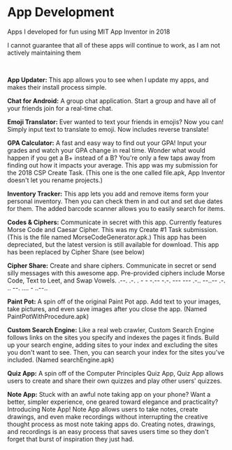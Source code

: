 # App Development
Apps I developed for fun using MIT App Inventor in 2018

I cannot guarantee that all of these apps will continue to work, as I am not actively maintaining them

<br>

**App Updater:** This app allows you to see when I update my apps, and makes their install process simple.
 
**Chat for Android:** A group chat application. Start a group and have all of your friends join for a real-time chat.

**Emoji Translator:** Ever wanted to text your friends in emojis? Now you can! Simply input text to translate to emoji. Now includes reverse translate!

**GPA Calculator:** A fast and easy way to find out your GPA! Input your grades and watch your GPA change in real time. Wonder what would happen if you get a B+ instead of a B? You're only a few taps away from finding out how it impacts your average. This app was my submission for the 2018 CSP Create Task. (This one is the one called file.apk, App Inventor doesn't let you rename projects.)

**Inventory Tracker:** This app lets you add and remove items form your personal inventory. Then you can check them in and out and set due dates for them. The added barcode scanner allows you to easily search for items.

**Codes & Ciphers:** Communicate in secret with this app. Currently features Morse Code and Caesar Cipher. This was my Create #1 Task submission. (This is the file named MorseCodeGenerator.apk.) This app has been depreciated, but the latest version is still available for download. This app has been replaced by Cipher Share (see below)

**Cipher Share:** Create and share ciphers. Communicate in secret or send silly messages with this awesome app. Pre-provided ciphers include Morse Code, Text to Leet, and Swap Vowels.    .--. .-. . - - -.--  -.-. --- --- .-.. --..--  .-. .. --. .... - ..--..

**Paint Pot:** A spin off of the original Paint Pot app. Add text to your images, take pictures, and even save images after you close the app. (Named PaintPotWithProcedure.apk)

**Custom Search Engine:** Like a real web crawler, Custom Search Engine follows links on the sites you specify and indexes the pages it finds. Build up your search engine, adding sites to your index and excluding the sites you don't want to see. Then, you can search your index for the sites you've included. (Named searchEngine.apk)

**Quiz App:** A spin off of the Computer Principles Quiz App, Quiz App allows users to create and share their own quizzes and play other users' quizzes.

**Note App:** Stuck with an awful note taking app on your phone? Want a better, simpler experience, one geared toward elegance and practicality? Introducing Note App! Note App allows users to take notes, create drawings, and even make recordings without interrupting the creative thought process as most note taking apps do. Creating notes, drawings, and recordings is an easy process that saves users time so they don't forget that burst of inspiration they just had.
